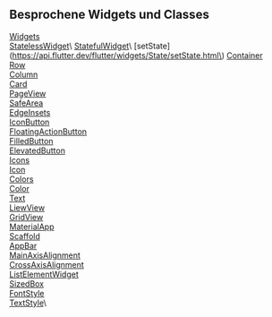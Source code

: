 ## Besprochene Widgets und Classes

[Widgets](https://docs.flutter.dev/get-started/fundamentals/widgets)\
[StatelessWidget](https://api.flutter.dev/flutter/widgets/StatelessWidget-class.html?)\
[StatefulWidget](https://api.flutter.dev/flutter/widgets/StatefulWidget-class.html?)\
  [setState](https://api.flutter.dev/flutter/widgets/State/setState.html\)
[Container]()\
[Row]()\
[Column]()\
[Card]()\
[PageView]()\
[SafeArea]()\
[EdgeInsets]()\
[IconButton]()\
[FloatingActionButton]()\
[FilledButton]()\
[ElevatedButton]()\
[Icons]()\
[Icon]()\
[Colors]()\
[Color]()\
[Text]()\
[LiewView]()\
[GridView]()\
[MaterialApp]()\
[Scaffold]()\
[AppBar]()\
[MainAxisAlignment]()\
[CrossAxisAlignment]()\
[ListElementWidget]()\
[SizedBox]()\
[FontStyle]()\
[TextStyle]()\